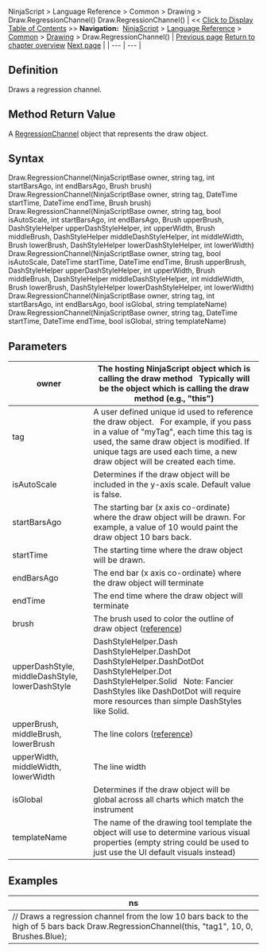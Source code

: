 ﻿
NinjaScript > Language Reference > Common > Drawing > Draw.RegressionChannel()
Draw.RegressionChannel()
| << [Click to Display Table of Contents](draw_regressionchannel.md) >> **Navigation:**     [NinjaScript](ninjascript.md) > [Language Reference](language_reference_wip.md) > [Common](common.md) > [Drawing](drawing.md) > Draw.RegressionChannel() | [Previous page](regionhighlighty.md) [Return to chapter overview](drawing.md) [Next page](regressionchannel.md) |
| --- | --- |
## Definition
Draws a regression channel.
 
## Method Return Value
A [RegressionChannel](regressionchannel.md) object that represents the draw object.
 
## Syntax
Draw.RegressionChannel(NinjaScriptBase owner, string tag, int startBarsAgo, int endBarsAgo, Brush brush)
Draw.RegressionChannel(NinjaScriptBase owner, string tag, DateTime startTime, DateTime endTime, Brush brush)
Draw.RegressionChannel(NinjaScriptBase owner, string tag, bool isAutoScale, int startBarsAgo, int endBarsAgo, Brush upperBrush, DashStyleHelper upperDashStyleHelper, int upperWidth, Brush middleBrush, DashStyleHelper middleDashStyleHelper, int middleWidth, Brush lowerBrush, DashStyleHelper lowerDashStyleHelper, int lowerWidth)
Draw.RegressionChannel(NinjaScriptBase owner, string tag, bool isAutoScale, DateTime startTime, DateTime endTime, Brush upperBrush, DashStyleHelper upperDashStyleHelper, int upperWidth, Brush middleBrush, DashStyleHelper middleDashStyleHelper, int middleWidth, Brush lowerBrush, DashStyleHelper lowerDashStyleHelper, int lowerWidth)
Draw.RegressionChannel(NinjaScriptBase owner, string tag, int startBarsAgo, int endBarsAgo, bool isGlobal, string templateName)
Draw.RegressionChannel(NinjaScriptBase owner, string tag, DateTime startTime, DateTime endTime, bool isGlobal, string templateName)
## 
## Parameters
| owner | The hosting NinjaScript object which is calling the draw method   Typically will be the object which is calling the draw method (e.g., "this") |
| --- | --- |
| tag | A user defined unique id used to reference the draw object.    For example, if you pass in a value of "myTag", each time this tag is used, the same draw object is modified. If unique tags are used each time, a new draw object will be created each time. |
| isAutoScale | Determines if the draw object will be included in the y-axis scale. Default value is false. |
| startBarsAgo | The starting bar (x axis co-ordinate) where the draw object will be drawn. For example, a value of 10 would paint the draw object 10 bars back. |
| startTime | The starting time where the draw object will be drawn. |
| endBarsAgo | The end bar (x axis co-ordinate) where the draw object will terminate |
| endTime | The end time where the draw object will terminate |
| brush | The brush used to color the outline of draw object ([reference](https://msdn.microsoft.com/en-us/library/system.windows.media.brushes%28v=vs.110%29.aspx)) |
| upperDashStyle, middleDashStyle, lowerDashStyle | DashStyleHelper.Dash  DashStyleHelper.DashDot  DashStyleHelper.DashDotDot  DashStyleHelper.Dot  DashStyleHelper.Solid    Note: Fancier DashStyles like DashDotDot will require more resources than simple DashStyles like Solid. |
| upperBrush, middleBrush, lowerBrush | The line colors ([reference](https://msdn.microsoft.com/en-us/library/system.windows.media.brushes%28v=vs.110%29.aspx)) |
| upperWidth, middleWidth, lowerWidth | The line width |
| isGlobal | Determines if the draw object will be global across all charts which match the instrument |
| templateName | The name of the drawing tool template the object will use to determine various visual properties (empty string could be used to just use the UI default visuals instead) |
## 
## 
## Examples
| ns |
| --- |
| // Draws a regression channel from the low 10 bars back to the high of 5 bars back Draw.RegressionChannel(this, "tag1", 10, 0, Brushes.Blue); |

